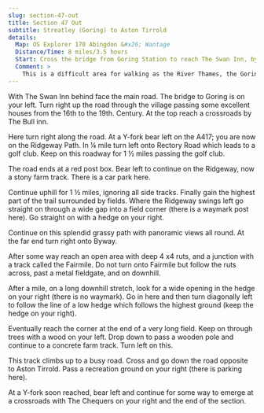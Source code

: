 ```yaml
---
slug: section-47-out
title: Section 47 Out
subtitle: Streatley (Goring) to Aston Tirrold
details:
  Map: OS Explorer 170 Abingdon &#x26; Wantage
  Distance/Time: 8 miles/3.5 hours
  Start: Cross the bridge from Goring Station to reach The Swan Inn, by the River Thames in Streatley. Ask about parking in the pub or try by the church of St. Mary just off the high Street a bit further up on the right.
  Comment: >
    This is a difficult area for walking as the River Thames, the Goring Gap and extensive downland restrict the number of paths. This section has to use a long section of the Ridgeway and a further long byway section plus some linking roads. These tracks are hard on the feet and can be tedious but it&#x2019;s possible to make steady progress and the views are good. The Chequers at Aston Tirrold is not open every day and not Sunday evening so check beforehand. This is a very hilly section.
---
```

With The Swan Inn behind face the main road. The bridge to Goring is on your left. Turn right up the road through the village passing some excellent houses from the 16th to the 19th. Century. At the top reach a crossroads by The Bull inn.

Here turn right along the road. At a Y-fork bear left on the A417; you are now on the Ridgeway Path. In ¼ mile turn left onto Rectory Road which leads to a golf club. Keep on this roadway for 1 ½ miles passing the golf club.

The road ends at a red post box. Bear left to continue on the Ridgeway, now a stony farm track. There is a car park here.

Continue uphill for 1 ½ miles, ignoring all side tracks. Finally gain the highest part of the trail surrounded by fields. Where the Ridgeway swings left go straight on through a wide gap into a field corner (there is a waymark post here). Go straight on with a hedge on your right.

Continue on this splendid grassy path with panoramic views all round. At the far end turn right onto Byway.

After some way reach an open area with deep 4 x4 ruts, and a junction with a track called the Fairmile. Do not turn onto Fairmile but follow the ruts across, past a metal fieldgate, and on downhill.

After a mile, on a long downhill stretch, look for a wide opening in the hedge on your right (there is no waymark). Go in here and then turn diagonally left to follow the line of a low hedge which follows the highest ground (keep the hedge on your right).

Eventually reach the corner at the end of a very long field. Keep on through trees with a wood on your left. Drop down to pass a wooden pole and continue to a concrete farm track. Turn left on this.

This track climbs up to a busy road. Cross and go down the road opposite to Aston Tirrold. Pass a recreation ground on your right (there is parking here).

At a Y-fork soon reached, bear left and continue for some way to emerge at a crossroads with The Chequers on your right and the end of the section.

